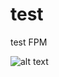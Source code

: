 # test
test FPM

![alt text](https://static.toiimg.com/thumb/msid-67586673,width-800,height-600,resizemode-75,imgsize-3918697,pt-32,y_pad-40/67586673.jpg)

